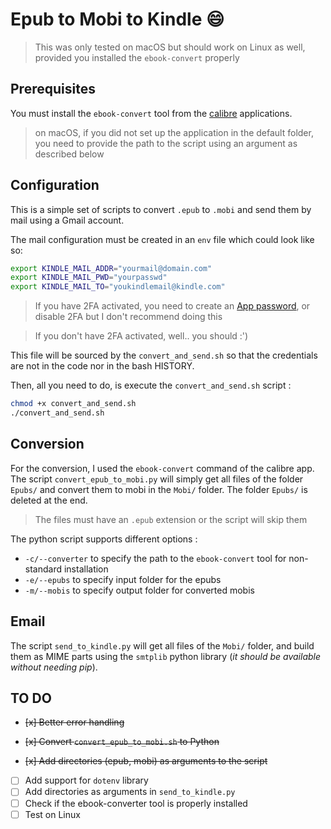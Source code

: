 # Epub to Mobi to Kindle :smile: 

> This was only tested on macOS but should work on Linux as well, provided you installed the `ebook-convert` properly

## Prerequisites

You must install the `ebook-convert` tool from the [calibre](https://calibre-ebook.com/) applications. 

> on macOS, if you did not set up the application in the default folder, you need to provide the path to the script using an argument as described below

## Configuration


This is a simple set of scripts to convert `.epub` to `.mobi` and send them by mail using a Gmail account.

The mail configuration must be created in an `env` file which could look like so: 
```bash 
export KINDLE_MAIL_ADDR="yourmail@domain.com"
export KINDLE_MAIL_PWD="yourpasswd"
export KINDLE_MAIL_TO="youkindlemail@kindle.com"
```

> If you have 2FA activated, you need to create an [App password](https://support.google.com/accounts/answer/185833?hl=en), or disable 2FA but I don't recommend doing this

> If you don't have 2FA activated, well.. you should :')

This file will be sourced by the `convert_and_send.sh` so that the credentials are not in the code nor in the bash HISTORY.

Then, all you need to do, is execute the `convert_and_send.sh` script :

```bash
chmod +x convert_and_send.sh
./convert_and_send.sh
```

## Conversion

For the conversion, I used the `ebook-convert` command of the calibre app. The script `convert_epub_to_mobi.py` will simply get all files of the folder `Epubs/` and convert them to mobi in the `Mobi/` folder.  The folder `Epubs/` is deleted at the end. 

> The files must have an `.epub` extension or the script will skip them

The python script supports different options : 
- `-c/--converter` to specify the path to the `ebook-convert` tool for non-standard installation
- `-e/--epubs` to specify input folder for the epubs
- `-m/--mobis` to specify output folder for converted mobis  

## Email 

The script `send_to_kindle.py` will get all files of the `Mobi/` folder, and build them as MIME parts using the `smtplib` python library (_it should be available without needing pip_). 

## TO DO 

- ~~[x] Better error handling~~

- ~~[x] Convert `convert_epub_to_mobi.sh` to Python~~
- ~~[x] Add directories (epub, mobi) as arguments to the script~~
- [ ] Add support for `dotenv` library
- [ ] Add directories as arguments in `send_to_kindle.py`
- [ ] Check if the ebook-converter tool is properly installed
- [ ] Test on Linux